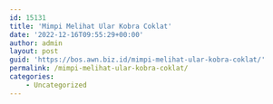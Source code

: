 ```yaml
---
id: 15131
title: 'Mimpi Melihat Ular Kobra Coklat'
date: '2022-12-16T09:55:29+00:00'
author: admin
layout: post
guid: 'https://bos.awn.biz.id/mimpi-melihat-ular-kobra-coklat/'
permalink: /mimpi-melihat-ular-kobra-coklat/
categories:
    - Uncategorized
---
```



